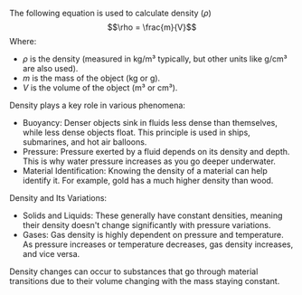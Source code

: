 The following equation is used to calculate density $(\rho)$
$$\rho = \frac{m}{V}$$
Where:
- $\rho$ is the density (measured in kg/m³ typically, but other units like g/cm³ are also used).
- $m$ is the mass of the object (kg or g).
- $V$ is the volume of the object (m³ or cm³).

Density plays a key role in various phenomena:
- Buoyancy: Denser objects sink in fluids less dense than themselves, while less dense objects float. This principle is used in ships, submarines, and hot air balloons.
- Pressure: Pressure exerted by a fluid depends on its density and depth. This is why water pressure increases as you go deeper underwater.
- Material Identification: Knowing the density of a material can help identify it. For example, gold has a much higher density than wood.

Density and Its Variations:
- Solids and Liquids: These generally have constant densities, meaning their density doesn't change significantly with pressure variations.
- Gases: Gas density is highly dependent on pressure and temperature. As pressure increases or temperature decreases, gas density increases, and vice versa.

Density changes can occur to substances that go through material transitions due to their volume changing with the mass staying constant.